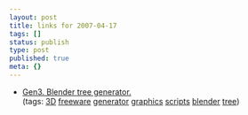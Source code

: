 ```yaml
---
layout: post
title: links for 2007-04-17
tags: []
status: publish
type: post
published: true
meta: {}
---
```

<ul class="delicious">
	<li>
		<div class="delicious-link"><a href="http://www.geocities.com.nyud.net:8080/bgen3/">Gen3. Blender tree generator.</a></div>
		<div class="delicious-tags">(tags: <a href="http://del.icio.us/markmorga/3D">3D</a> <a href="http://del.icio.us/markmorga/freeware">freeware</a> <a href="http://del.icio.us/markmorga/generator">generator</a> <a href="http://del.icio.us/markmorga/graphics">graphics</a> <a href="http://del.icio.us/markmorga/scripts">scripts</a> <a href="http://del.icio.us/markmorga/blender">blender</a> <a href="http://del.icio.us/markmorga/tree">tree</a>)</div>
	</li>
</ul>
